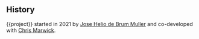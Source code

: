 ## History

{{project}} started in 2021 by [Jose Helio de Brum Muller](https://www.linkedin.com/in/joseheliomuller/) and co-developed with [Chris Marwick](https://www.linkedin.com/in/chris-marwick-297b56b7/).